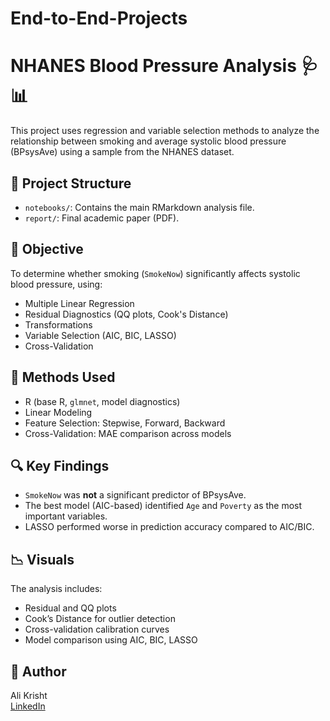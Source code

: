 # End-to-End-Projects
# NHANES Blood Pressure Analysis 🩺📊

This project uses regression and variable selection methods to analyze the relationship between smoking and average systolic blood pressure (BPsysAve) using a sample from the NHANES dataset.

## 📂 Project Structure
- `notebooks/`: Contains the main RMarkdown analysis file.
- `report/`: Final academic paper (PDF).


## 🧠 Objective
To determine whether smoking (`SmokeNow`) significantly affects systolic blood pressure, using:
- Multiple Linear Regression
- Residual Diagnostics (QQ plots, Cook's Distance)
- Transformations
- Variable Selection (AIC, BIC, LASSO)
- Cross-Validation

## 🧪 Methods Used
- R (base R, `glmnet`, model diagnostics)
- Linear Modeling
- Feature Selection: Stepwise, Forward, Backward
- Cross-Validation: MAE comparison across models

## 🔍 Key Findings
- `SmokeNow` was **not** a significant predictor of BPsysAve.
- The best model (AIC-based) identified `Age` and `Poverty` as the most important variables.
- LASSO performed worse in prediction accuracy compared to AIC/BIC.

## 📉 Visuals
The analysis includes:
- Residual and QQ plots
- Cook’s Distance for outlier detection
- Cross-validation calibration curves
- Model comparison using AIC, BIC, LASSO

## 👤 Author
Ali Krisht   
[LinkedIn](https://linkedin.com/in/alikrisht)

